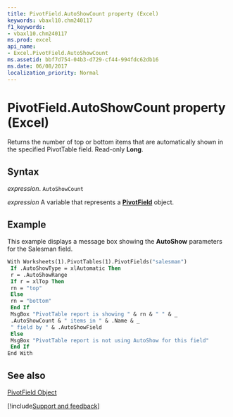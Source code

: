 ```yaml
---
title: PivotField.AutoShowCount property (Excel)
keywords: vbaxl10.chm240117
f1_keywords:
- vbaxl10.chm240117
ms.prod: excel
api_name:
- Excel.PivotField.AutoShowCount
ms.assetid: bbf7d754-04b3-d729-cf44-994fdc62db16
ms.date: 06/08/2017
localization_priority: Normal
---
```



# PivotField.AutoShowCount property (Excel)

Returns the number of top or bottom items that are automatically shown in the specified PivotTable field. Read-only  **Long**.


## Syntax

_expression_. `AutoShowCount`

_expression_ A variable that represents a **[PivotField](Excel.PivotField.md)** object.


## Example

This example displays a message box showing the  **AutoShow** parameters for the Salesman field.


```vb
With Worksheets(1).PivotTables(1).PivotFields("salesman") 
 If .AutoShowType = xlAutomatic Then 
 r = .AutoShowRange 
 If r = xlTop Then 
 rn = "top" 
 Else 
 rn = "bottom" 
 End If 
 MsgBox "PivotTable report is showing " & rn & " " & _ 
 .AutoShowCount & " items in " & .Name & _ 
 " field by " & .AutoShowField 
 Else 
 MsgBox "PivotTable report is not using AutoShow for this field" 
 End If 
End With
```


## See also


[PivotField Object](Excel.PivotField.md)

[!include[Support and feedback](~/includes/feedback-boilerplate.md)]